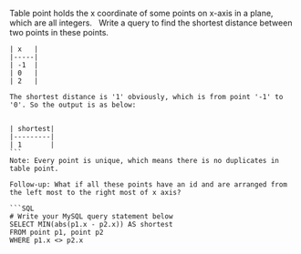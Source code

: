 Table point holds the x coordinate of some points on x-axis in a plane, which are all integers.
 
Write a query to find the shortest distance between two points in these points.
 
```
| x   |
|-----|
| -1  |
| 0   |
| 2   |

The shortest distance is '1' obviously, which is from point '-1' to '0'. So the output is as below:
 

| shortest|
|---------|
| 1       |
``` 
Note: Every point is unique, which means there is no duplicates in table point.
 
Follow-up: What if all these points have an id and are arranged from the left most to the right most of x axis?

```SQL
# Write your MySQL query statement below
SELECT MIN(abs(p1.x - p2.x)) AS shortest
FROM point p1, point p2
WHERE p1.x <> p2.x
```
